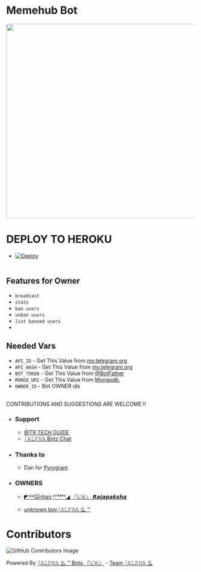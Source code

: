 # Memehub Bot
<p align="center">
<img src="https://telegra.ph/file/9c92683ff407ed7de9d71.jpg" width="520", height="520"></p>


# DEPLOY TO HEROKU
* [![Deploy](https://www.herokucdn.com/deploy/button.svg)](https://heroku.com/deploy)
<br><br>

</details>

## Features for Owner
- `broadcast`
- `stats`
- `ban users`
- `unban users`
- `list banned users`
- 
## Needed Vars
- `API_ID` - Get This Value from [my.telegram.org](https://my.telegram.org)
-  `API_HASH` - Get This Value from [my.telegram.org](https://my.telegram.org)
-  `BOT_TOKEN` - Get This Value from [@BotFather](https://my.telegram.org)
-  `MONGO_URI` - Get This Value from [Mongodb.](https://mongodb.com)
-  `OWNER_ID` - Bot OWNER ids
<br><br>

CONTRIBUTIONS AND SUGGESTIONS ARE WELCOME !!


* ### Support
   - [@TR TECH GUIDE](https://t.me/trtechguide)
   - [┊𝙰𝙻𝙿𝙷𝙰 Botz Chat](https://t.me/AlphaTm_Botz_chat)


* ### Thanks to
   - Dan for [Pyrogram](https://github.com/Pyrogram)
* ### OWNERS
   
   - [◤ᴵᴬᴹǤΐรhaή ᴷʳⁱˢʰᵏᵃ◢ 『🇱🇰』 ⁪⁬⁮⁮⁮𝙍𝙖𝙟𝙖𝙥𝙖𝙠𝙨𝙝𝙖](https://github.com/Gishankrishka2) 

   - [unknown boy┊𝙰𝙻𝙿𝙷𝙰 么 ™](https://github.com/tkalum) 


# Contributors
![GitHub Contributors Image](https://contrib.rocks/image?repo=TeamAlphaTg/Pm-Chat-bot/)

Powered By  [┊𝙰𝙻𝙿𝙷𝙰 么 ™ Bots 『🇱🇰』](https://t.me/AlphaTm_Botz)
           - [Team ┊𝙰𝙻𝙿𝙷𝙰 么](https://t.me/Team_Alpha_Devs/4)
